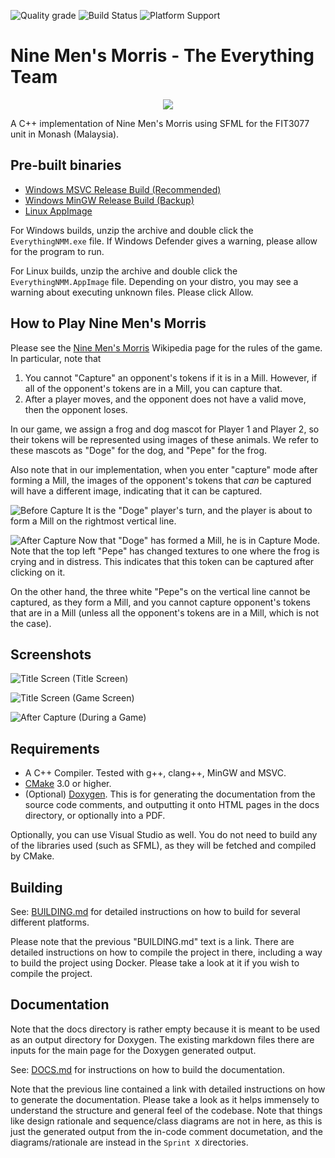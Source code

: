![Quality grade](https://img.shields.io/badge/code%20quality-A-brightgreen) ![Build Status](https://img.shields.io/badge/build-passing-brightgreen) ![Platform Support](https://img.shields.io/badge/platform-Windows%20%7C%20Linux-blue)

# Nine Men's Morris - The Everything Team

<div align="center"><img src="assets/ui/DogeVsPepe.png" /></div>

A C++ implementation of Nine Men's Morris using SFML for the FIT3077 unit in Monash (Malaysia).

## Pre-built binaries
- [Windows MSVC Release Build (Recommended)](http://everything-nmm.s3-website-ap-southeast-1.amazonaws.com/EverythingNMM-3dab188-MSVC-Windows.zip)
- [Windows MinGW Release Build (Backup)](http://everything-nmm.s3-website-ap-southeast-1.amazonaws.com/EverythingNMM-08344b4-MingW-Windows.zip)
- [Linux AppImage](http://everything-nmm.s3-website-ap-southeast-1.amazonaws.com/Everything-NMM-html/index.html)

For Windows builds, unzip the archive and double click the `EverythingNMM.exe` file. If Windows Defender gives a warning, please allow for the program to run.

For Linux builds, unzip the archive and double click the `EverythingNMM.AppImage` file. Depending on your distro, you may see a warning about executing unknown files. Please click Allow.

## How to Play Nine Men's Morris

Please see the [Nine Men's Morris](https://en.wikipedia.org/wiki/Nine_men%27s_morris) Wikipedia page 
for the rules of the game. In particular, note that
1) You cannot "Capture" an opponent's tokens if it is in a Mill. However, if all of the opponent's tokens are in a Mill, you can
capture that.
2) After a player moves, and the opponent does not have a valid move, then the opponent loses.

In our game, we assign a frog and dog mascot for Player 1 and Player 2, so their tokens
will be represented using images of these animals. We refer to these mascots as "Doge" for the
dog, and "Pepe" for the frog.

Also note that in our implementation, when you enter "capture" mode after forming a Mill,
the images of the opponent's tokens that _can_ be captured will have a different image,
indicating that it can be captured. 

![Before Capture](readme_images/before_capture.png)
It is the "Doge" player's turn, and the player is about to form a Mill on the rightmost
vertical line.


![After Capture](readme_images/after_capture.png)
Now that "Doge" has formed a Mill, he is in Capture Mode. Note that the top left "Pepe"
has changed textures to one where the frog is crying and in distress. This indicates
that this token can be captured after clicking on it.

On the other hand, the three white "Pepe"s on the vertical line cannot be captured,
as they form a Mill, and you cannot capture opponent's tokens that are in a Mill (unless
all the opponent's tokens are in a Mill, which is not the case).


## Screenshots

![Title Screen](readme_images/title_screen.png)
(Title Screen)

![Title Screen](readme_images/game_screen.png)
(Game Screen)

![After Capture](readme_images/after_capture.png)
(During a Game)

## Requirements
- A C++ Compiler. Tested with g++, clang++, MinGW and MSVC.
- [CMake](https://cmake.org/) 3.0 or higher.
- (Optional) [Doxygen](https://www.doxygen.nl/). This is for generating the documentation
from the source code comments, and outputting it onto HTML pages in the docs directory, or
optionally into a PDF.

Optionally, you can use Visual Studio as well. You do not need to build any of the
libraries used (such as SFML), as they will be fetched and compiled by CMake.

## Building
See: [BUILDING.md](BUILDING.md) for detailed instructions on how to build for several different
platforms.

Please note that the previous "BUILDING.md" text is a link. There are detailed instructions on how to compile
the project in there, including a way to build the project using Docker.
Please take a look at it if you wish to compile the project.

## Documentation
Note that the docs directory is rather empty because it is meant to be used as an output
directory for Doxygen. The existing markdown files there are inputs for the main page
for the Doxygen generated output.

See: [DOCS.md](DOCS.md) for instructions on how to build the documentation.

Note that the previous line contained a link with detailed instructions on how to generate the documentation.
Please take a look as it helps immensely to understand the structure and general 
feel of the codebase. Note that things like design rationale and sequence/class diagrams
are not in here, as this is just the generated output from the in-code comment documetation, 
and the diagrams/rationale are instead in the `Sprint X` directories.
